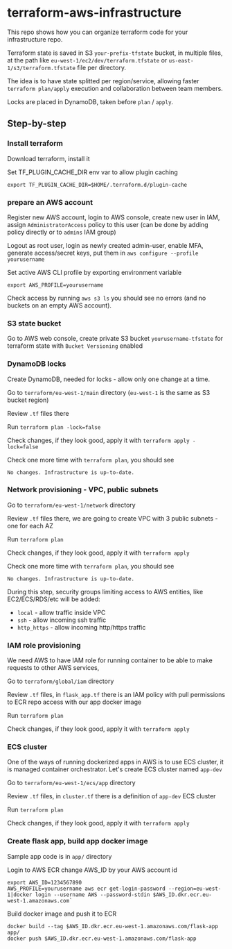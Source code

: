 # terraform-aws-infrastructure

This repo shows how you can organize terraform code
for your infrastructure repo.

Terraform state is saved in S3 `your-prefix-tfstate` bucket, in multiple files,
at the path like `eu-west-1/ec2/dev/terraform.tfstate`
or `us-east-1/s3/terraform.tfstate` file per
directory.

The idea is to have state splitted per region/service, allowing
faster `terraform plan/apply` execution and collaboration between team members.

Locks are placed in DynamoDB, taken before `plan` / `apply`.


## Step-by-step

### Install terraform

Download terraform, install it

Set TF_PLUGIN_CACHE_DIR env var to allow plugin caching

```shell script
export TF_PLUGIN_CACHE_DIR=$HOME/.terraform.d/plugin-cache
```

### prepare an AWS account

Register new AWS account, login to AWS console,
create new user in IAM, assign `AdministratorAccess` policy to this user
(can be done by adding policy directly or to `admins` IAM group)

Logout as root user, login as newly created admin-user, enable MFA,
generate access/secret keys, put them in `aws configure --profile yourusername`

Set active AWS CLI profile by exporting environment variable

```shell script
export AWS_PROFILE=yourusername
```

Check access by running `aws s3 ls`
you should see no errors (and no buckets on an empty AWS account).

### S3 state bucket

Go to AWS web console, create private S3 bucket `yourusername-tfstate` for terraform state with `Bucket Versioning` enabled

### DynamoDB locks

Create DynamoDB, needed for locks - allow only one change at a time.

Go to `terraform/eu-west-1/main` directory (`eu-west-1` is the same as S3 bucket region)

Review `.tf` files there

Run `terraform plan -lock=false`

Check changes, if they look good, apply it with `terraform apply -lock=false`

Check one more time with `terraform plan`, you should see

```shell script
No changes. Infrastructure is up-to-date.
```

### Network provisioning - VPC, public subnets

Go to `terraform/eu-west-1/network` directory

Review `.tf` files there, we are going to create VPC with 3 public subnets - one for each AZ

Run `terraform plan`

Check changes, if they look good, apply it with `terraform apply`

Check one more time with `terraform plan`, you should see
```shell script
No changes. Infrastructure is up-to-date.
```

During this step, security groups limiting access to AWS entities, like EC2/ECS/RDS/etc will be added:
* `local` - allow traffic inside VPC
* `ssh` - allow incoming ssh traffic
* `http_https` - allow incoming http/https traffic

### IAM role provisioning

We need AWS to have IAM role for running container to be able to make requests to other AWS services,

Go to `terraform/global/iam` directory

Review `.tf` files, in `flask_app.tf` there is an IAM policy with pull permissions to ECR repo access
with our app docker image

Run `terraform plan`

Check changes, if they look good, apply it with `terraform apply`

### ECS cluster

One of the ways of running dockerized apps in AWS is to use ECS cluster, it is managed container orchestrator.
Let's create ECS cluster named `app-dev`

Go to `terraform/eu-west-1/ecs/app` directory

Review `.tf` files, in `cluster.tf` there is a definition of `app-dev` ECS cluster

Run `terraform plan`

Check changes, if they look good, apply it with `terraform apply`

### Create flask app, build app docker image

Sample app code is in `app/` directory

Login to AWS ECR
change AWS_ID by your AWS account id
```
export AWS_ID=1234567890
AWS_PROFILE=yourusername aws ecr get-login-password --region=eu-west-1|docker login --username AWS --password-stdin $AWS_ID.dkr.ecr.eu-west-1.amazonaws.com`
```

Build docker image and push it to ECR
```
docker build --tag $AWS_ID.dkr.ecr.eu-west-1.amazonaws.com/flask-app app/
docker push $AWS_ID.dkr.ecr.eu-west-1.amazonaws.com/flask-app
```

